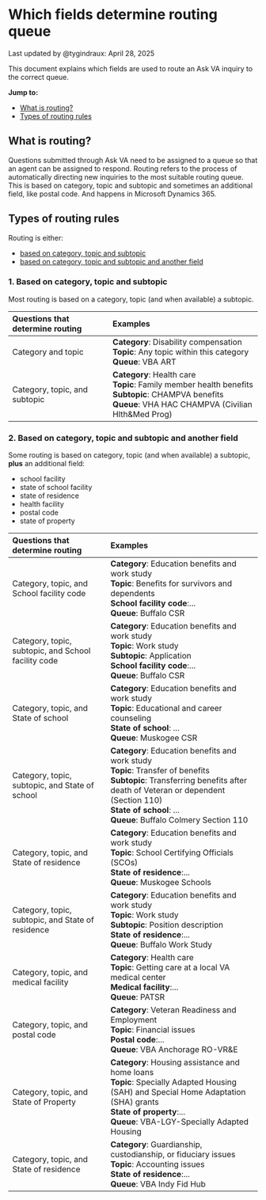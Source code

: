 # Which fields determine routing queue

Last updated by @tygindraux: April 28, 2025

This document explains which fields are used to route an Ask VA inquiry to the correct queue. 

**Jump to:** 
- [What is routing?](#what-is-routing)
- [Types of routing rules](#types-of-routing-rules)

## What is routing?

Questions submitted through Ask VA need to be assigned to a queue so that an agent can be assigned to respond. Routing refers to the process of automatically directing new inquiries to the most suitable routing queue. This is based on category, topic and subtopic and sometimes an additional field, like postal code. And happens in Microsoft Dynamics 365.

## Types of routing rules 

Routing is either:
- [based on category, topic and subtopic](#based-on-category-topic-and-subtopic)
- [based on category, topic and subtopic and another field](#based-on-category-topic-and-subtopic-and-another-field)

### 1. Based on category, topic and subtopic

Most routing is based on a category, topic (and when available) a subtopic.

|Questions that determine routing|Examples| 
|:--|:--| 
|Category and topic|**Category**: Disability compensation<br>**Topic**: Any topic within this category<br>**Queue**: VBA ART| 
|Category, topic, and subtopic|**Category**: Health care<br>**Topic**: Family member health benefits<br>**Subtopic**: CHAMPVA benefits<br>**Queue**: VHA HAC CHAMPVA (Civilian Hlth&Med Prog)| 

### 2. Based on category, topic and subtopic and another field

Some routing is based on category, topic (and when available) a subtopic, **plus** an additional field:

- school facility
- state of school facility
- state of residence
- health facility
- postal code
- state of property

|Questions that determine routing|Examples| 
|:--|:--| 
|Category, topic, and School facility code|**Category**: Education benefits and work study<br>**Topic**: Benefits for survivors and dependents<br>**School facility code**:...<br>**Queue**: Buffalo CSR|
|Category, topic, subtopic, and School facility code|**Category**: Education benefits and work study<br>**Topic**: Work study<br>**Subtopic**: Application<br>**School facility code**:...<br>**Queue**: Buffalo CSR|
|Category, topic, and State of school|**Category**: Education benefits and work study<br>**Topic**: Educational and career counseling<br>**State of school**: ...<br>**Queue**: Muskogee CSR|
|Category, topic, subtopic, and State of school|**Category**: Education benefits and work study<br>**Topic**: Transfer of benefits<br>**Subtopic**: Transferring benefits after death of Veteran or dependent (Section 110)<br>**State of school**: ...<br>**Queue**: Buffalo Colmery Section 110| 
|Category, topic, and State of residence|**Category**: Education benefits and work study<br>**Topic**: School Certifying Officials (SCOs)<br>**State of residence**:...<br>**Queue**: Muskogee Schools| 
|Category, topic, subtopic, and State of residence|**Category**: Education benefits and work study<br>**Topic**: Work study<br>**Subtopic**: Position description<br>**State of residence**:...<br>**Queue**: Buffalo Work Study| 
|Category, topic, and medical facility|**Category**: Health care<br>**Topic**: Getting care at a local VA medical center<br>**Medical facility**:...<br>**Queue**: PATSR|PATSR uses Medical facility to create the case for the proper facility queues in the PATSR application.|
|Category, topic, and postal code|**Category**: Veteran Readiness and Employment<br>**Topic**: Financial issues<br>**Postal code**:...<br>**Queue**: VBA Anchorage RO-VR&E|❓Does Postal code or State of residence determine routing for VR&E? Noticed there could be multiple regional offices within a single state.|
|Category, topic, and State of Property|**Category**: Housing assistance and home loans<br>**Topic**: Specially Adapted Housing (SAH) and Special Home Adaptation (SHA) grants<br>**State of property**:...<br>**Queue**: VBA-LGY-Specially Adapted Housing|❓How does State of property determine the queue?|
|Category, topic, and State of residence|**Category**: Guardianship, custodianship, or fiduciary issues<br>**Topic**: Accounting issues<br>**State of residence**:...<br>**Queue**: VBA Indy Fid Hub|Questions go to VBA ART or VBA Columbia Fid Hub? if conditional rules fail.|
